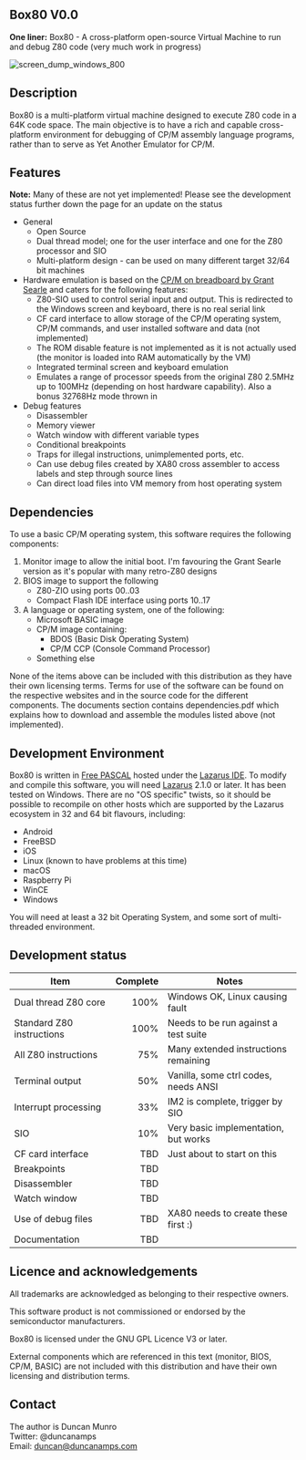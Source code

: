 ## Box80 V0.0
**One liner:** Box80 - A cross-platform open-source Virtual Machine to run and debug Z80 code (very much work in progress)

![screen_dump_windows_800](https://github.com/duncanamps/box80/assets/6016794/a90fa355-68c8-4fba-a334-490dccfcb2f5)

## Description
Box80 is a multi-platform virtual machine designed to execute Z80 code in a 64K code space. The main objective is to have a rich and capable cross-platform environment for debugging of CP/M assembly language programs, rather than to serve as Yet Another Emulator for CP/M.

## Features
**Note:** Many of these are not yet implemented! Please see the development status further down the page for an update on the status
* General
    * Open Source
    * Dual thread model; one for the user interface and one for the Z80 processor and SIO
    * Multi-platform design - can be used on many different target 32/64 bit machines
* Hardware emulation is based on the [CP/M on breadboard by Grant Searle](http://searle.x10host.com/cpm/index.html) and caters for the following features:
    * Z80-SIO used to control serial input and output. This is redirected to the Windows screen and keyboard, there is no real serial link
    * CF card interface to allow storage of the CP/M operating system, CP/M commands, and user installed software and data (not implemented)
    * The ROM disable feature is not implemented as it is not actually used (the monitor is loaded into RAM automatically by the VM)
    * Integrated terminal screen and keyboard emulation
    * Emulates a range of processor speeds from the original Z80 2.5MHz up to 100MHz (depending on host hardware capability). Also a bonus 32768Hz mode thrown in
* Debug features
    * Disassembler
    * Memory viewer
    * Watch window with different variable types
    * Conditional breakpoints
    * Traps for illegal instructions, unimplemented ports, etc.
    * Can use debug files created by XA80 cross assembler to access labels and step through source lines
    * Can direct load files into VM memory from host operating system

## Dependencies
To use a basic CP/M operating system, this software requires the following components:

1. Monitor image to allow the initial boot. I'm favouring the Grant Searle version as it's popular with many retro-Z80 designs
2. BIOS image to support the following
	* Z80-ZIO using ports $00..$03
	* Compact Flash IDE interface using ports $10..$17
3. A language or operating system, one of the following:
    * Microsoft BASIC image
    * CP/M image containing:
        * BDOS (Basic Disk Operating System)
        * CP/M CCP (Console Command Processor)
    * Something else

None of the items above can be included with this distribution as they have their own licensing terms. Terms for use of the software can be found on the respective websites and in the source code for the different components. The documents section contains dependencies.pdf which explains how to download and assemble the modules listed
above (not implemented).

## Development Environment
Box80 is written in [Free PASCAL](https://www.freepascal.org/) hosted under the [Lazarus IDE](https://www.lazarus-ide.org/). To modify and compile this software, you will need [Lazarus](https://www.lazarus-ide.org/index.php?page=downloads) 2.1.0 or later. It has been
tested on Windows. There are no "OS specific" twists, so it should be possible to recompile on other hosts
which are supported by the Lazarus ecosystem in 32 and 64 bit flavours, including:

* Android
* FreeBSD
* iOS
* Linux (known to have problems at this time)
* macOS
* Raspberry Pi
* WinCE
* Windows

You will need at least a 32 bit Operating System, and some sort of multi-threaded environment.

## Development status
| Item                          | Complete  | Notes                                 |
| ----                          | --------: | -----                                 |
| Dual thread Z80 core          | 100%      | Windows OK, Linux causing fault       |
| Standard Z80 instructions     | 100%      | Needs to be run against a test suite  |
| All Z80 instructions          | 75%       | Many extended instructions remaining  |
| Terminal output               | 50%       | Vanilla, some ctrl codes, needs ANSI  |
| Interrupt processing          | 33%       | IM2 is complete, trigger by SIO       |
| SIO                           | 10%       | Very basic implementation, but works  |
| CF card interface             | TBD       | Just about to start on this           |
| Breakpoints                   | TBD       |                                       |
| Disassembler                  | TBD       |                                       |
| Watch window                  | TBD       |                                       |
| Use of debug files            | TBD       | XA80 needs to create these first :)   |
| Documentation                 | TBD       |                                       |

## Licence and acknowledgements
All trademarks are acknowledged as belonging to their respective owners.  

This software product is not commissioned or endorsed by the semiconductor manufacturers.  

Box80 is licensed under the GNU GPL Licence V3 or later.  

External components which are referenced in this text (monitor, BIOS, CP/M, BASIC) are not included with this distribution
and have their own licensing and distribution terms. 

## Contact
The author is Duncan Munro  
Twitter: @duncanamps  
Email: duncan@duncanamps.com  
